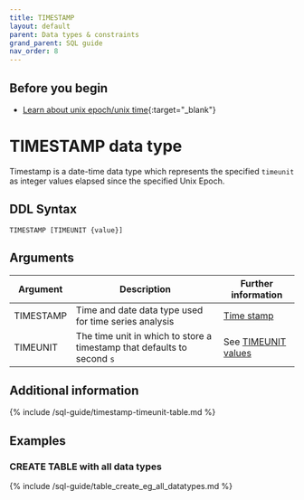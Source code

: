 ```yaml
---
title: TIMESTAMP
layout: default
parent: Data types & constraints
grand_parent: SQL guide
nav_order: 8
---
```

## Before you begin
* [Learn about unix epoch/unix time](https://en.wikipedia.org/wiki/Unix_time){:target="_blank"}

# TIMESTAMP data type

Timestamp is a date-time data type which represents the specified `timeunit` as integer values elapsed since the specified Unix Epoch.

## DDL Syntax

```
TIMESTAMP [TIMEUNIT {value}]
```

## Arguments

| Argument | Description | Further information |
|---|---|---|
| TIMESTAMP | Time and date data type used for time series analysis | [Time stamp](https://en.wikipedia.org/wiki/Timestamp) |
| TIMEUNIT | The time unit in which to store a timestamp that defaults to second `s` | See [TIMEUNIT values](#timeunit-value) |

## Additional information

{% include /sql-guide/timestamp-timeunit-table.md %}

## Examples

### CREATE TABLE with all data types

{% include /sql-guide/table_create_eg_all_datatypes.md %}
